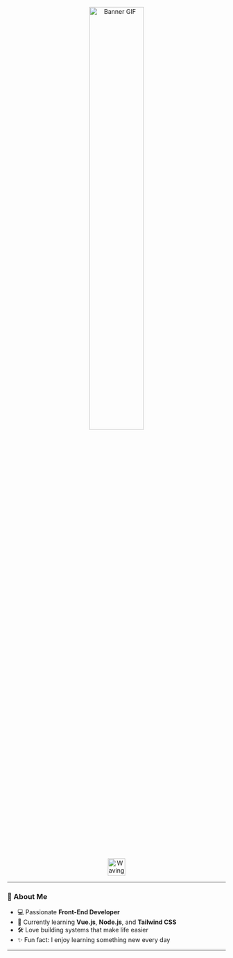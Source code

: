 <!-- ✨ Animated GitHub Profile README with Banner GIF ✨ -->

<p align="center">
  <img src="https://media.giphy.com/media/v1.Y2lkPTc5MGI3NjExMnhteHg3enh2c2kwYzE0cHc4Y2J5cTYyajF6OXBnY290eGVsaWs2dSZlcD12MV9naWZzX3NlYXJjaCZjdD1n/AHj0lQstZ9I9W/giphy.gif" width="50%" alt="Banner GIF" />
</p>


<p align="center">
  <img src="https://media.giphy.com/media/hvRJCLFzcasrR4ia7z/giphy.gif" width="40px" alt="Waving hand" />
</p>

---

### 🌟 About Me  
- 💻 Passionate **Front-End Developer**  
- 🌱 Currently learning **Vue.js**, **Node.js**, and **Tailwind CSS**  
- 🛠️ Love building systems that make life easier  
- ✨ Fun fact: I enjoy learning something new every day  

---
